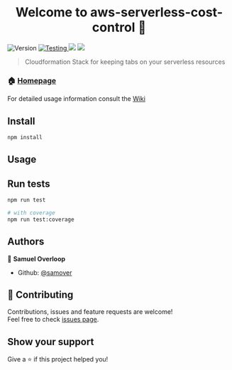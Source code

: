 <h1 align="center">Welcome to aws-serverless-cost-control 👋</h1>
<p>
  <img alt="Version" src="https://img.shields.io/badge/version-0.1.0-blue.svg?cacheSeconds=2592000" />
  <a href="https://travis-ci.org/becloudway/aws-serverless-cost-control">
  <img alt="Testing" src="https://travis-ci.org/becloudway/aws-serverless-cost-control.svg?branch=master" />
  </a>
<a alt="Coverage" href="https://www.codacy.com/app/Cloudway/aws-serverless-cost-control?utm_source=github.com&amp;utm_medium=referral&amp;utm_content=becloudway/aws-serverless-cost-control&amp;utm_campaign=Badge_Coverage"><img src="https://api.codacy.com/project/badge/Coverage/31bc7f05f62944168f7249bf1280cc7b"/></a>
  <a alt="Code Quality" href="https://www.codacy.com/app/Cloudway/aws-serverless-cost-control?utm_source=github.com&amp;utm_medium=referral&amp;utm_content=becloudway/aws-serverless-cost-control&amp;utm_campaign=Badge_Grade"><img src="https://api.codacy.com/project/badge/Grade/31bc7f05f62944168f7249bf1280cc7b"/></a>
</p>

> Cloudformation Stack for keeping tabs on your serverless resources

### 🏠 [Homepage](https://github.com/becloudway/aws-serverless-cost-control)

For detailed usage information consult the [Wiki](https://github.com/becloudway/aws-serverless-cost-control/wiki)

## Install

```sh
npm install
```

## Usage

## Run tests

```sh
npm run test

# with coverage
npm run test:coverage
```

## Authors

👤 **Samuel Overloop**

* Github: [@samover](https://github.com/samover)

## 🤝 Contributing

Contributions, issues and feature requests are welcome!<br />Feel free to check [issues page](https://github.com/becloudway/aws-serverless-cost-control/issues).

## Show your support

Give a ⭐️ if this project helped you!

